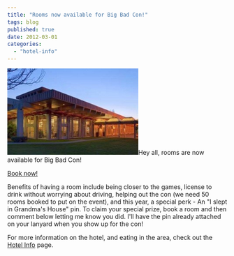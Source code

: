 ```yaml
---
title: "Rooms now available for Big Bad Con!"
tags: blog
published: true
date: 2012-03-01
categories: 
  - "hotel-info"
---
```


[![Grandma's House](/images/62608_1-300x198.jpg "Oakland Airport Hilton")](http://www.bigbadcon.com/wp-content/uploads/2012/02/62608_1.jpg)Hey all, rooms are now available for Big Bad Con!

[Book now!](http://www.hilton.com/en/hi/groups/personalized/O/OAKHIHH-BBC-20121005/index.jhtml?WT.mc_id=POG)

Benefits of having a room include being closer to the games, license to drink without worrying about driving, helping out the con (we need 50 rooms booked to put on the event), and this year, a special perk - An "I slept in Grandma's House" pin. To claim your special prize, book a room and then comment below letting me know you did. I'll have the pin already attached on your lanyard when you show up for the con!

For more information on the hotel, and eating in the area, check out the [Hotel Info](http://www.bigbadcon.com/?page_id=192 "Hotel") page.
